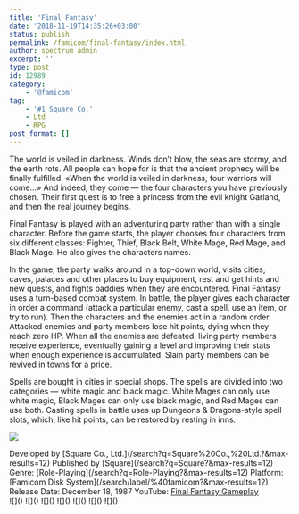 ```yaml
---
title: 'Final Fantasy'
date: '2018-11-19T14:35:26+03:00'
status: publish
permalink: /famicom/final-fantasy/index.html
author: spectrum_admin
excerpt: ''
type: post
id: 12989
category:
    - '@famicom'
tag:
    - '#1 Square Co.'
    - Ltd
    - RPG
post_format: []
---
```

The world is veiled in darkness. Winds don’t blow, the seas are stormy, and the earth rots. All people can hope for is that the ancient prophecy will be finally fulfilled. «When the world is veiled in darkness, four warriors will come…» And indeed, they come — the four characters you have previously chosen. Their first quest is to free a princess from the evil knight Garland, and then the real journey begins.

Final Fantasy is played with an adventuring party rather than with a single character. Before the game starts, the player chooses four characters from six different classes: Fighter, Thief, Black Belt, White Mage, Red Mage, and Black Mage. He also gives the characters names.

In the game, the party walks around in a top-down world, visits cities, caves, palaces and other places to buy equipment, rest and get hints and new quests, and fights baddies when they are encountered. Final Fantasy uses a turn-based combat system. In battle, the player gives each character in order a command (attack a particular enemy, cast a spell, use an item, or try to run). Then the characters and the enemies act in a random order. Attacked enemies and party members lose hit points, dying when they reach zero HP. When all the enemies are defeated, living party members receive experience, eventually gaining a level and improving their stats when enough experience is accumulated. Slain party members can be revived in towns for a price.

Spells are bought in cities in special shops. The spells are divided into two categories — white magic and black magic. White Mages can only use white magic, Black Mages can only use black magic, and Red Mages can use both. Casting spells in battle uses up Dungeons &amp; Dragons-style spell slots, which, like hit points, can be restored by resting in inns.

![](https://wsrv.nl/?url=https://images.launchbox-app.com/2e501a50-6101-4f19-bcad-4cc36928f06c.jpg&output=webp&maxage=1d)

<div class="game-info">Developed by [Square Co., Ltd.](/search?q=Square%20Co.,%20Ltd.?&max-results=12)  
Published by [Square](/search?q=Square?&max-results=12)  
Genre: [Role-Playing](/search?q=Role-Playing?&max-results=12)  
Platform: [Famicom Disk System](/search/label/%40famicom?&amp;max-results=12)  
Release Date: December 18, 1987  
YouTube: <a href="" rel="nofollow noopener" target="_blank">Final Fantasy Gameplay</a></div><div class="game-media">![]() ![]() ![]() ![]() ![]() ![]() ![]()</div>